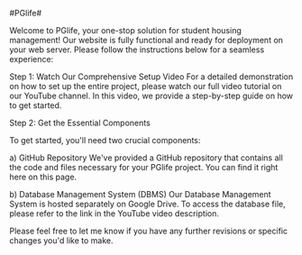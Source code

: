 #PGlife# 


Welcome to PGlife, your one-stop solution for student housing management! Our website is fully functional and ready for deployment on your web server. Please follow the instructions below for a seamless experience:

Step 1: Watch Our Comprehensive Setup Video
For a detailed demonstration on how to set up the entire project, please watch our full video tutorial on our YouTube channel. In this video, we provide a step-by-step guide on how to get started.


Step 2: Get the Essential Components

To get started, you'll need two crucial components:

a) GitHub Repository
We've provided a GitHub repository that contains all the code and files necessary for your PGlife project. You can find it right here on this page.

b) Database Management System (DBMS)
Our Database Management System is hosted separately on Google Drive. To access the database file, please refer to the link in the YouTube video description.


Please feel free to let me know if you have any further revisions or specific changes you'd like to make.
